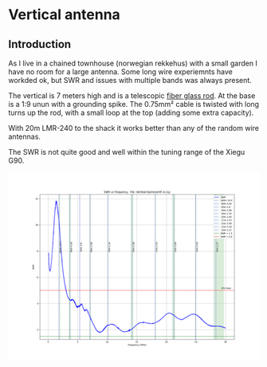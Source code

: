 # Vertical antenna 

## Introduction

As I live in a chained townhouse (norwegian rekkehus) with a small garden I have no room for
a large antenna. Some long wire experiemnts have workded ok, but SWR and issues with multiple 
bands was always present. 

The vertical is 7 meters high and is a telescopic 
[fiber glass rod](https://www.biltema.no/fritid/hage/skadedyr-og-insekter/fugleskremsel-teleskopisk-2000041291).
At the base is a 1:9 unun with a grounding spike. The 0.75mm² cable is twisted with long turns up the rod, with a small
loop at the top (adding some extra capacity).

With 20m LMR-240 to the shack it works better than any of the random wire antennas.

The SWR is not quite good and well within the tuning range of the Xiegu G90. 

![image](./HF-4.SWR.png)

